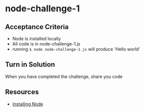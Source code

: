 # node-challenge-1

## Acceptance Criteria

* Node is installed locally
* All code is in node-challenge-1.js
* running `$ node node-challenge-1.js` will produce 'Hello world'

## Turn in Solution
When you have completed the challenge, share you code

## Resources
* [Installing Node](https://nodejs.org/en/download/package-manager/)
